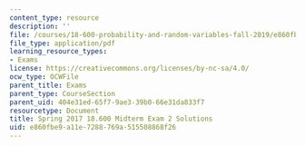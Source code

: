```yaml
---
content_type: resource
description: ''
file: /courses/18-600-probability-and-random-variables-fall-2019/e860fbe9a11e7288769a515508868f26_MIT18_600F19_mid2_2017_soln.pdf
file_type: application/pdf
learning_resource_types:
- Exams
license: https://creativecommons.org/licenses/by-nc-sa/4.0/
ocw_type: OCWFile
parent_title: Exams
parent_type: CourseSection
parent_uid: 404e31ed-65f7-9ae3-39b0-66e31da833f7
resourcetype: Document
title: Spring 2017 18.600 Midterm Exam 2 Solutions
uid: e860fbe9-a11e-7288-769a-515508868f26
---
```


